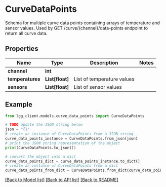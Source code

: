 # CurveDataPoints

Schema for multiple curve data points containing arrays of temperature and sensor values.  Used by GET /curve/{channel}/data-points endpoint to return all curve data.

## Properties

Name | Type | Description | Notes
------------ | ------------- | ------------- | -------------
**channel** | **int** |  | 
**temperatures** | **List[float]** | List of temperature values | 
**sensors** | **List[float]** | List of sensor values | 

## Example

```python
from lgg_client.models.curve_data_points import CurveDataPoints

# TODO update the JSON string below
json = "{}"
# create an instance of CurveDataPoints from a JSON string
curve_data_points_instance = CurveDataPoints.from_json(json)
# print the JSON string representation of the object
print(CurveDataPoints.to_json())

# convert the object into a dict
curve_data_points_dict = curve_data_points_instance.to_dict()
# create an instance of CurveDataPoints from a dict
curve_data_points_from_dict = CurveDataPoints.from_dict(curve_data_points_dict)
```
[[Back to Model list]](../README.md#documentation-for-models) [[Back to API list]](../README.md#documentation-for-api-endpoints) [[Back to README]](../README.md)



